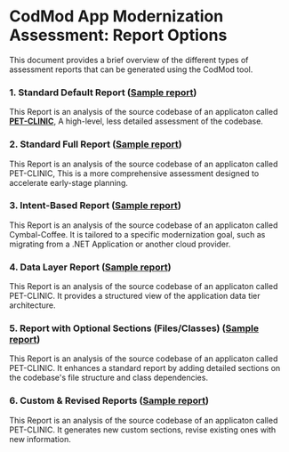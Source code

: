# **CodMod App Modernization Assessment:**   **Report Options**

This document provides a brief overview of the different types of assessment reports that can be generated using the CodMod tool.

### **1\. Standard Default Report ([Sample report](https://github.com/GoogleCloudPlatform/migrationcenter-utils/blob/f829a6bdccaf9ebe20e17f5efabf3318ff913633/tools/codmod/sample-reports/shopping-cart.html))**

This Report is an analysis of the source codebase of an applicaton called **[PET-CLINIC](https://github.com/spring-projects/spring-petclinic.git)**, A high-level, less detailed assessment of the codebase. 

### **2\. Standard Full Report ([Sample report](https://github.com/GoogleCloudPlatform/migrationcenter-utils/blob/f829a6bdccaf9ebe20e17f5efabf3318ff913633/tools/codmod/sample-reports/shopping-cart.html))**

This Report is an analysis of the source codebase of an applicaton called PET-CLINIC, This is a more comprehensive assessment designed to accelerate early-stage planning. 

### **3\. Intent-Based Report ([Sample report](https://github.com/GoogleCloudPlatform/migrationcenter-utils/blob/main/tools/codmod/sample-reports/cymbal-coffee-microsoft-modernization.html))**

This Report is an analysis of the source codebase of an applicaton called Cymbal-Coffee. It is tailored to a specific modernization goal, such as migrating from a .NET Application or another cloud provider.

### **4\. Data Layer Report ([Sample report](https://github.com/GoogleCloudPlatform/migrationcenter-utils/blob/main/tools/codmod/sample-reports/spring-petclinic-data-layer.html))**

This Report is an analysis of the source codebase of an applicaton called PET-CLINIC. It provides a structured view of the application data tier architecture.

### **5\. Report with Optional Sections (Files/Classes) ([Sample report](https://github.com/GoogleCloudPlatform/migrationcenter-utils/blob/main/tools/codmod/sample-reports/spring-petclinic-optional-sections.html))**

This Report is an analysis of the source codebase of an applicaton called PET-CLINIC. It enhances a standard report by adding detailed sections on the codebase's file structure and class dependencies. 

### **6\. Custom & Revised Reports ([Sample report](http://spring-petclinic-optional-sections.html))**

This Report is an analysis of the source codebase of an applicaton called PET-CLINIC. It generates new custom sections, revise existing ones with new information.
